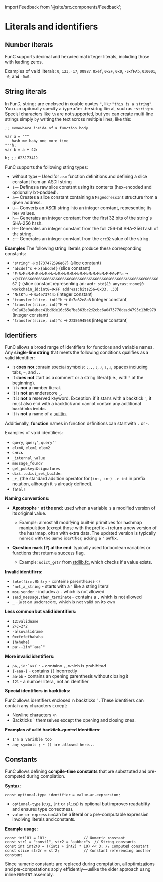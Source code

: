 import Feedback from '@site/src/components/Feedback';

# Literals and identifiers

## Number literals

FunC supports decimal and hexadecimal integer literals, including those with leading zeros.

Examples of valid literals: `0`, `123`, `-17`, `00987`, `0xef`, `0xEF`, `0x0`, `-0xfFAb`, `0x0001`, `-0`, and `-0x0`.

## String literals

In FunC, strings are enclosed in double quotes `"`, like `"this is a string"`.<br />
You can optionally specify a type after the string literal, such as `"string"u`.<br />
Special characters like `\n` are not supported, but you can create multi-line <br />  strings simply by writing the text across multiple lines, like this:

```
;; somewhere inside of a function body

var a = """
   hash me baby one more time
"""h;
var b = a + 42;

b; ;; 623173419
```

FunC supports the following string types:

- without type – Used for `asm` function definitions and defining a slice constant from an ASCII string.
- `s`— Defines a raw slice constant using its contents (hex-encoded and optionally bit-padded).
- `a`— Creates a slice constant containing a `MsgAddressInt` structure from a given address.
- `u`— Converts an ASCII string into an integer constant, representing its hex values.
- `h`— Generates an integer constant from the first 32 bits of the string's SHA-256 hash.
- `H`— Generates an integer constant from the full 256-bit SHA-256 hash of the string.
- `c`— Generates an integer constant from the `crc32` value of the string.

**Examples**
The following string literals produce these corresponding constants:

- `"string"`  &rarr;  `x{737472696e67}` (slice constant)
- `"abcdef"s` &rarr; `x{abcdef}` (slice constant)
- `"Ef8zMzMzMzMzMzMzMzMzMzMzMzMzMzMzMzMzMzMzMzMzM0vF"a` &rarr; `x{9FE6666666666666666666666666666666666666666666666666666666666666667_}` (slice constant representing an: `addr_std$10 anycast:none$0 workchain_id:int8=0xFF address:bits256=0x33...33`)
- `"NstK"u` &rarr; `0x4e73744b` (integer constant)
- `"transfer(slice, int)"h` &rarr; `0x7a62e8a8` (integer constant)
- `"transfer(slice, int)"H` &rarr; `0x7a62e8a8ebac41bd6de16c65e7be363bc2d2cbc6a0873778dead4795c13db979` (integer constant)
- `"transfer(slice, int)"c` &rarr; `2235694568` (integer constant)

## Identifiers

FunC allows a broad range of identifiers for functions and variable names.
Any **single-line string** that meets the following conditions qualifies as a valid identifier:

- It **does not** contain special symbols: `;`, `,`, `(`, `)`, `[`, `]`, spaces including tabs, `~`, and `.`.
- It **does not** start as a comment or a string literal (i.e., with `"` at the beginning).
- It is **not** a number literal.
- It is **not** an underscore `_`.
- It is **not** a reserved keyword. Exception: if it starts with a backtick `` ` ``, it must also end with a backtick and cannot contain any additional backticks inside.
- It is **not** a name of a [builtin](https://github.com/ton-blockchain/ton/blob/5c392e0f2d946877bb79a09ed35068f7b0bd333a/crypto/func/builtins.cpp#L1133).

Additionally, **function** names in function definitions can start with `.` or `~`.

Examples of valid identifiers:

- `query`, `query'`, `query''`
- `elem0`, `elem1`, `elem2`
- `CHECK`
- `_internal_value`
- `message_found?`
- `get_pubkeys&signatures`
- `dict::udict_set_builder`
- `_+_` (the standard addition operator for `(int, int) -> int` in prefix notation, although it is already defined).
- `fatal!`

**Naming conventions:**

- **Apostrophe `'` at the end:** used when a variable is a modified version of its original value.

  - Example:
    almost all modifying built-in primitives for hashmap manipulation
    (except those with the prefix `~`) return a new version of the hashmap, often with extra data.
    The updated version is typically named with the same identifier, adding a `'` suffix.

- **Question mark (?) at the end:** typically used for boolean variables or functions that return a success flag.
  - Example: `udict_get?` from [stdlib.fc](/v3/documentation/smart-contracts/func/docs/stdlib), which checks if a value exists.

**Invalid identifiers:**

- `take(first)Entry` - contains parentheses `()`
- `"not_a_string` - starts with a `"` like a string literal
- `msg.sender` - includes a `.` which is not allowed
- `send_message,then_terminate` - contains a `,` which is not allowed
- `_` - just an underscore, which is not valid on its own

**Less common but valid identifiers:**

- `123validname`
- `2+2=2*2`
- `-alsovalidname`
- `0xefefefhahaha`
- `{hehehe}`
- ``pa{--}in"`aaa`"``

**More invalid identifiers:**

- ``pa;;in"`aaa`"`` - contains `;`, which is prohibited
- `{-aaa-}` - contains `{}` incorrectly
- `aa(bb` - contains an opening parenthesis without closing it
- `123` - a number literal, not an identifier

**Special identifiers in backticks:**

FunC allows identifiers enclosed in backticks `` ` ``. These identifiers can contain any characters except:

- Newline characters `\n`
- Backticks `` ` `` themselves except the opening and closing ones.

**Examples of valid backtick-quoted identifiers:**

- `I'm a variable too`
- `any symbols ; ~ () are allowed here...`

## Constants

FunC allows defining **compile-time constants** that are substituted and pre-computed during compilation.

**Syntax:**

```func
const optional-type identifier = value-or-expression;
```

- `optional-type` (e.g., `int` or `slice`) is optional but improves readability and ensures type correctness.
- `value-or-expression`can be a literal or a pre-computable expression involving literals and constants.

**Example usage:**

```func
const int101 = 101;                 // Numeric constant
const str1 = "const1", str2 = "aabbcc"s; // String constants
const int int240 = ((int1 + int2) * 10) << 3; // Computed constant
const slice str2r = str2;           // Constant referencing another constant
```

Since numeric constants are replaced during compilation,
all optimizations and pre-computations apply efficiently—unlike the older approach using inline `PUSHINT` assembly.

<Feedback />
